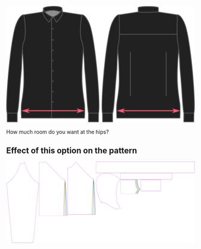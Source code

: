 ![Holgura de cadera](hipsease.svg)

How much room do you want at the hips?


## Effect of this option on the pattern
![This image shows the effect of this option by superimposing several variants that have a different value for this option](hugo_hipsease_sample.svg "Effect of this option on the pattern")